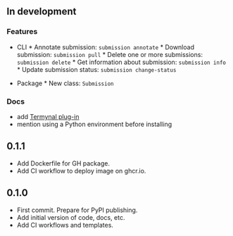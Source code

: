 ## In development

### Features
* CLI
      * Annotate submission: `submission annotate`
      * Download submission: `submission pull`
      * Delete one or more submissions: `submission delete`
      * Get information about submission: `submission info`
      * Update submission status: `submission change-status`

* Package
      * New class: `Submission`

### Docs
- add [Termynal plug-in](https://github.com/mkdocs-plugins/termynal)
- mention using a Python environment before installing

## 0.1.1

* Add Dockerfile for GH package.
* Add CI workflow to deploy image on ghcr.io.

## 0.1.0

* First commit. Prepare for PyPI publishing.
* Add initial version of code, docs, etc.
* Add CI workflows and templates.
